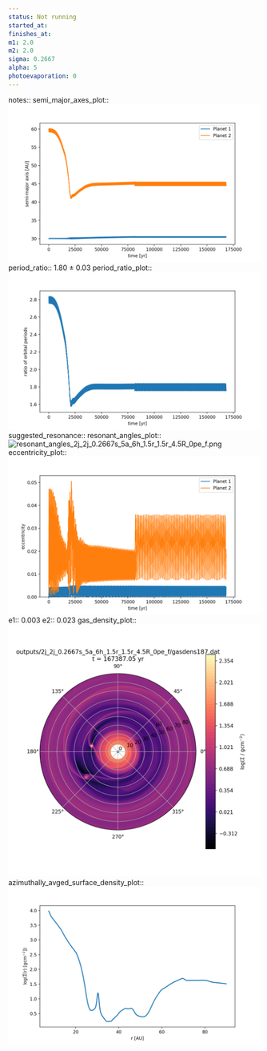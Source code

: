 ```yaml
---
status: Not running
started_at:
finishes_at:
m1: 2.0
m2: 2.0
sigma: 0.2667
alpha: 5
photoevaporation: 0
---
```


notes::
semi_major_axes_plot:: ![semi_major_axes_2j_2j_0.2667s_5a_6h_1.5r_1.5r_4.5R_0pe_f.png](plots/semi_major_axes/semi_major_axes_2j_2j_0.2667s_5a_6h_1.5r_1.5r_4.5R_0pe_f.png)
period_ratio:: 1.80 ± 0.03
period_ratio_plot:: ![period_ratio_2j_2j_0.2667s_5a_6h_1.5r_1.5r_4.5R_0pe_f.png](plots/period_ratio/period_ratio_2j_2j_0.2667s_5a_6h_1.5r_1.5r_4.5R_0pe_f.png)
suggested_resonance:: 
resonant_angles_plot:: ![resonant_angles_2j_2j_0.2667s_5a_6h_1.5r_1.5r_4.5R_0pe_f.png](plots/resonant_angles/resonant_angles_2j_2j_0.2667s_5a_6h_1.5r_1.5r_4.5R_0pe_f.png)
eccentricity_plot:: ![eccentricity_2j_2j_0.2667s_5a_6h_1.5r_1.5r_4.5R_0pe_f.png](plots/eccentricity/eccentricity_2j_2j_0.2667s_5a_6h_1.5r_1.5r_4.5R_0pe_f.png)
e1:: 0.003
e2:: 0.023
gas_density_plot:: ![gas_density_2j_2j_0.2667s_5a_6h_1.5r_1.5r_4.5R_0pe_f.png](plots/gas_density/gas_density_2j_2j_0.2667s_5a_6h_1.5r_1.5r_4.5R_0pe_f.png)
azimuthally_avged_surface_density_plot:: ![azimuthally_avged_surface_density_2j_2j_0.2667s_5a_6h_1.5r_1.5r_4.5R_0pe_f.png](plots/azimuthally_avged_surface_density/azimuthally_avged_surface_density_2j_2j_0.2667s_5a_6h_1.5r_1.5r_4.5R_0pe_f.png)
